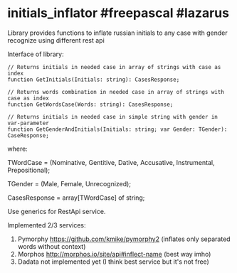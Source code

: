 # initials_inflator #freepascal #lazarus
Library provides functions to inflate russian initials to any case with gender recognize using different rest api

Interface of library:

    // Returns initials in needed case in array of strings with case as index
    function GetInitials(Initials: string): CasesResponse;

    // Returns words combination in needed case in array of strings with case as index
    function GetWordsCase(Words: string): CasesResponse;

    // Returns initials in needed case in simple string with gender in var-parameter
    function GetGenderAndInitials(Initials: string; var Gender: TGender): CaseResponse;
 
 where:
 
  TWordCase = (Nominative, Gentitive, Dative, Accusative, Instrumental, Prepositional);
  
  TGender = (Male, Female, Unrecognized);
  
  CasesResponse = array[TWordCase] of string;

  Use generics for RestApi service.
  
  Implemented 2/3 services:
  1. Pymorphy https://github.com/kmike/pymorphy2 (inflates only separated words without context)
  2. Morphos http://morphos.io/site/api#inflect-name (best way imho)
  3. Dadata not implemented yet (I think best service but it's not free)

